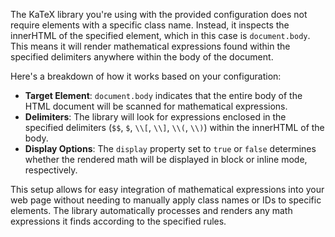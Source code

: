 The KaTeX library you're using with the provided configuration does not require elements with a specific class name. Instead, it inspects the innerHTML of the specified element, which in this case is `document.body`. This means it will render mathematical expressions found within the specified delimiters anywhere within the body of the document.

Here's a breakdown of how it works based on your configuration:

- **Target Element**: `document.body` indicates that the entire body of the HTML document will be scanned for mathematical expressions.
- **Delimiters**: The library will look for expressions enclosed in the specified delimiters (`$$`, `$`, `\\[`, `\\]`, `\\(`, `\\)`) within the innerHTML of the body.
- **Display Options**: The `display` property set to `true` or `false` determines whether the rendered math will be displayed in block or inline mode, respectively.

This setup allows for easy integration of mathematical expressions into your web page without needing to manually apply class names or IDs to specific elements. The library automatically processes and renders any math expressions it finds according to the specified rules.

